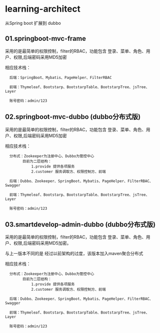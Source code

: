 # learning-architect
 从Spring boot 扩展到 dubbo
  
  ## 01.springboot-mvc-frame
  采用的是最简单的权限控制，filter的RBAC，功能包含 登录、菜单、角色、用户、权限,后端密码采用MD5加密
  
  相应技术栈：
      
      后端：SpringBoot、Mybatis、PageHelper、FilterRBAC
      
      前端：Thymeleaf、Bootstarp、BootstarpTable、BootstarpTree、jsTree、Layer
      
      账号密码：admin/123
      
      
  ## 02.springboot-mvc-dubbo (dubbo分布式版)
  采用的是最简单的权限控制，filter的RBAC，功能包含 登录、菜单、角色、用户、权限,后端密码采用MD5加密
  
  相应技术栈：
      
      分布式：Zookeeper为注册中心、Dubbo为管控中心
            目前为二层结构：
                1.provide 提供各项服务
                2.customer 服务调取方、权限控制方、前端
      
      后端：Dubbo、Zookeeper、SpringBoot、Mybatis、PageHelper、FilterRBAC、Swagger
      
      前端：Thymeleaf、Bootstarp、BootstarpTable、BootstarpTree、jsTree、Layer
      
      账号密码：admin/123
      
  ## 03.smartdevelop-admin-dubbo (dubbo分布式版)
  采用的是最简单的权限控制，filter的RBAC，功能包含 登录、菜单、角色、用户、权限,后端密码采用MD5加密。
  
  与上一版本不同的是 经过以前架构的过度，该版本加入maven聚合分布式
  
  相应技术栈：
      
      分布式：Zookeeper为注册中心、Dubbo为管控中心
            目前为二层结构：
                1.provide 提供各项服务
                2.customer 服务调取方、权限控制方、前端
      
      后端：Dubbo、Zookeeper、SpringBoot、Mybatis、PageHelper、FilterRBAC、Swagger
      
      前端：Thymeleaf、Bootstarp、BootstarpTable、BootstarpTree、jsTree、Layer
      
      账号密码：admin/123     
